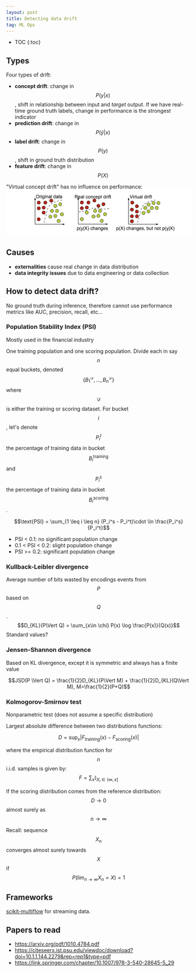 ```yaml
---
layout: post
title: Detecting data drift
tag: ML Ops
---
```

* TOC
{:toc}

## Types
Four types of drift:
* **concept drift**: change in $$P(y\vert x)$$, shift in relationship between input and *target* output. If we have real-time ground truth labels, change in performance is the strongest indicator
* **prediction drift**: change in $$P(\hat{y}\vert x)$$
* **label drift**: change in $$P(y)$$, shift in ground truth distribution
* **feature drift**: change in $$P(X)$$

"Virtual concept drift" has no influence on performance:
![concept drift](../assets/img/concept_drift.png)

## Causes
* **externalities** cause real change in data distribution
* **data integrity issues** due to data engineering or data collection

## How to detect data drift?

No ground truth during inference, therefore cannot use performance metrics like AUC, precision, recall, etc...

### Population Stability Index (PSI)
Mostly used in the financial industry

One training population and one scoring population. Divide each in say $$n$$ equal buckets, denoted $$\{B_1^\mathcal{D}, \dots, B_n^\mathcal{D}\}$$ where $$\mathcal{D}$$ is either the training or scoring dataset. For bucket $$i$$, let's denote $$P_i^t$$ the percentage of training data in bucket $$B_i^\text{training}$$ and $$P_i^s$$ the percentage of training data in bucket $$B_i^\text{scoring}$$.

$$\text{PSI} = \sum_{1 \leq i \leq n} (P_i^s - P_i^t)\cdot \ln \frac{P_i^s}{P_i^t}$$

* PSI < 0.1: no significant population change
* 0.1 < PSI < 0.2: slight population change
* PSI >= 0.2: significant population change

### Kullback-Leibler divergence
Average number of bits wasted by encodings events from $$P$$ based on $$Q$$.
$$D_{KL}(P\Vert Q) = \sum_{x\in \chi} P(x) \log \frac{P(x)}{Q(x)}$$
Standard values?

### Jensen-Shannon divergence
Based on KL divergence, except it is symmetric and always has a finite value

$$JSD(P \Vert Q) = \frac{1}{2}D_{KL}(P\Vert M) + \frac{1}{2}D_{KL}(Q\Vert M), M=\frac{1}{2}(P+Q)$$

### Kolmogorov-Smirnov test
Nonparametric test (does not assume a specific distribution)

Largest absolute difference between two distributions functions:

$$D = \sup_x \lvert F_\text{training}(x) - F_\text{scoring}(x)\rvert$$

where the empirical distribution function for $$n$$ i.i.d. samples is given by:
$$F = \sum_{x} \mathbb{I}_{X_i \in (\infty, x]}$$

If the scoring distribution comes from the reference distribution: $$D \to 0$$ almost surely as $$n\to \infty$$

Recall: sequence $$X_n$$ converges almost surely towards $$X$$ if $$P(\lim_{n\to \infty} X_n = X) = 1$$

## Frameworks
[scikit-multiflow](https://scikit-multiflow.readthedocs.io/en/stable/index.html) for streaming data.

## Papers to read
* https://arxiv.org/pdf/1010.4784.pdf
* https://citeseerx.ist.psu.edu/viewdoc/download?doi=10.1.1.144.2279&rep=rep1&type=pdf
* https://link.springer.com/chapter/10.1007/978-3-540-28645-5_29
